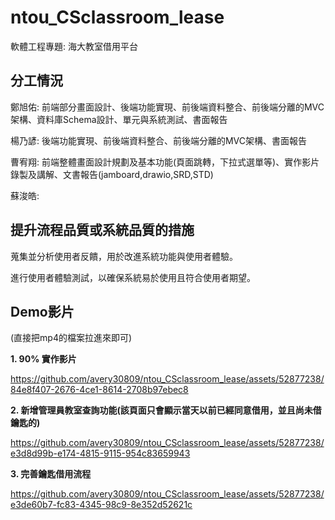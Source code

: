 # ntou_CSclassroom_lease
軟體工程專題: 海大教室借用平台

## 分工情況
鄭旭佑: 前端部分畫面設計、後端功能實現、前後端資料整合、前後端分離的MVC架構、資料庫Schema設計、單元與系統測試、書面報告

楊乃諺: 後端功能實現、前後端資料整合、前後端分離的MVC架構、書面報告

曹宥翔: 前端整體畫面設計規劃及基本功能(頁面跳轉，下拉式選單等)、實作影片錄製及講解、文書報告(jamboard,drawio,SRD,STD)

蘇浚皓: 

## 提升流程品質或系統品質的措施
蒐集並分析使用者反饋，用於改進系統功能與使用者體驗。

進行使用者體驗測試，以確保系統易於使用且符合使用者期望。

## Demo影片
(直接把mp4的檔案拉進來即可)

**1. 90% 實作影片**  

https://github.com/avery30809/ntou_CSclassroom_lease/assets/52877238/84e8f407-2676-4ce1-8614-2708b97ebec8  

**2. 新增管理員教室查詢功能(該頁面只會顯示當天以前已經同意借用，並且尚未借鑰匙的)**
   
https://github.com/avery30809/ntou_CSclassroom_lease/assets/52877238/e3d8d99b-e174-4815-9115-954c83659943

**3. 完善鑰匙借用流程**

https://github.com/avery30809/ntou_CSclassroom_lease/assets/52877238/e3de60b7-fc83-4345-98c9-8e352d52621c


